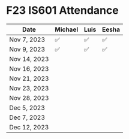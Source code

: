 # F23 IS601 Attendance
| Date         | Michael | Luis    | Eesha   |
|--------------|---------|---------|---------|
| Nov 7, 2023  |✅       |✅       |✅        |
| Nov 9, 2023  |✅       |✅       |✅        |
| Nov 14, 2023 |         |         |         |
| Nov 16, 2023 |         |         |         |
| Nov 21, 2023 |         |         |         |
| Nov 23, 2023 |         |         |         |
| Nov 28, 2023 |         |         |         |
| Dec 5, 2023  |         |         |         |
| Dec 7, 2023  |         |         |         |
| Dec 12, 2023 |         |         |         |
